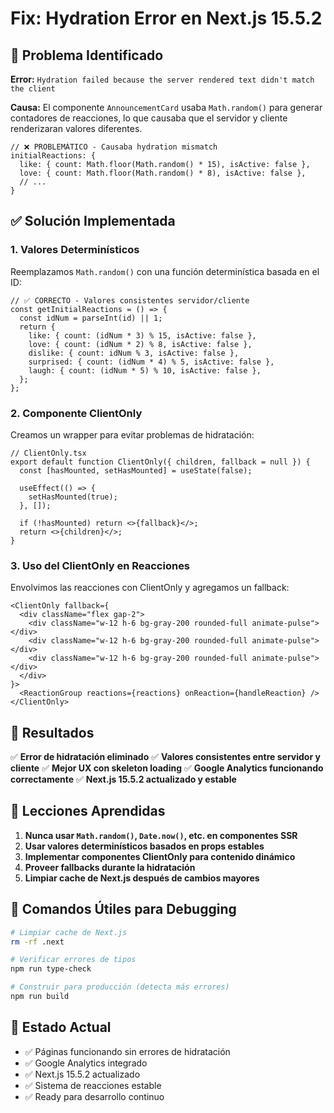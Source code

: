 # Fix: Hydration Error en Next.js 15.5.2

## 🐛 Problema Identificado

**Error:** `Hydration failed because the server rendered text didn't match the client`

**Causa:** El componente `AnnouncementCard` usaba `Math.random()` para generar contadores de reacciones, lo que causaba que el servidor y cliente renderizaran valores diferentes.

```tsx
// ❌ PROBLEMÁTICO - Causaba hydration mismatch
initialReactions: {
  like: { count: Math.floor(Math.random() * 15), isActive: false },
  love: { count: Math.floor(Math.random() * 8), isActive: false },
  // ...
}
```

## ✅ Solución Implementada

### 1. **Valores Determinísticos**
Reemplazamos `Math.random()` con una función determinística basada en el ID:

```tsx
// ✅ CORRECTO - Valores consistentes servidor/cliente
const getInitialReactions = () => {
  const idNum = parseInt(id) || 1;
  return {
    like: { count: (idNum * 3) % 15, isActive: false },
    love: { count: (idNum * 2) % 8, isActive: false },
    dislike: { count: idNum % 3, isActive: false },
    surprised: { count: (idNum * 4) % 5, isActive: false },
    laugh: { count: (idNum * 5) % 10, isActive: false },
  };
};
```

### 2. **Componente ClientOnly**
Creamos un wrapper para evitar problemas de hidratación:

```tsx
// ClientOnly.tsx
export default function ClientOnly({ children, fallback = null }) {
  const [hasMounted, setHasMounted] = useState(false);
  
  useEffect(() => {
    setHasMounted(true);
  }, []);

  if (!hasMounted) return <>{fallback}</>;
  return <>{children}</>;
}
```

### 3. **Uso del ClientOnly en Reacciones**
Envolvimos las reacciones con ClientOnly y agregamos un fallback:

```tsx
<ClientOnly fallback={
  <div className="flex gap-2">
    <div className="w-12 h-6 bg-gray-200 rounded-full animate-pulse"></div>
    <div className="w-12 h-6 bg-gray-200 rounded-full animate-pulse"></div>
    <div className="w-12 h-6 bg-gray-200 rounded-full animate-pulse"></div>
  </div>
}>
  <ReactionGroup reactions={reactions} onReaction={handleReaction} />
</ClientOnly>
```

## 🎯 Resultados

✅ **Error de hidratación eliminado**
✅ **Valores consistentes entre servidor y cliente**
✅ **Mejor UX con skeleton loading**
✅ **Google Analytics funcionando correctamente**
✅ **Next.js 15.5.2 actualizado y estable**

## 📝 Lecciones Aprendidas

1. **Nunca usar `Math.random()`, `Date.now()`, etc. en componentes SSR**
2. **Usar valores determinísticos basados en props estables**
3. **Implementar componentes ClientOnly para contenido dinámico**
4. **Proveer fallbacks durante la hidratación**
5. **Limpiar cache de Next.js después de cambios mayores**

## 🔧 Comandos Útiles para Debugging

```bash
# Limpiar cache de Next.js
rm -rf .next

# Verificar errores de tipos
npm run type-check

# Construir para producción (detecta más errores)
npm run build
```

## 🚀 Estado Actual

- ✅ Páginas funcionando sin errores de hidratación
- ✅ Google Analytics integrado
- ✅ Next.js 15.5.2 actualizado
- ✅ Sistema de reacciones estable
- ✅ Ready para desarrollo continuo
